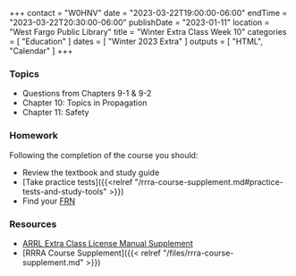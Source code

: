 +++
contact = "W0HNV"
date = "2023-03-22T19:00:00-06:00"
endTime = "2023-03-22T20:30:00-06:00"
publishDate = "2023-01-11"
location = "West Fargo Public Library"
title = "Winter Extra Class Week 10"
categories = [ "Education" ]
dates = [ "Winter 2023 Extra" ]
outputs = [ "HTML", "Calendar" ]
+++
### Topics

* Questions from Chapters 9-1 & 9-2
* Chapter 10: Topics in Propagation
* Chapter 11: Safety

### Homework

Following the completion of the course you should:

* Review the textbook and study guide
* [Take practice tests]({{<relref "/rrra-course-supplement.md#practice-tests-and-study-tools" >}})
* Find your [FRN](http://wireless.fcc.gov/uls/index.htm?job=about_getting_started) 

### Resources

* [ARRL Extra Class License Manual Supplement](http://www.arrl.org/extra-class-license-manual)
* [RRRA Course Supplement]({{< relref "/files/rrra-course-supplement.md" >}})

